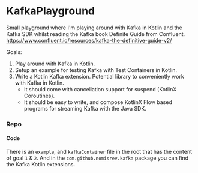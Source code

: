 # KafkaPlayground

Small playground where I'm playing around with Kafka in Kotlin and the Kafka SDK whilst reading the Kafka book Definite Guide from Confluent.
https://www.confluent.io/resources/kafka-the-definitive-guide-v2/

Goals:
 1. Play around with Kafka in Kotlin.
 2. Setup an example for testing Kafka with Test Containers in Kotlin.
 3. Write a Kotlin Kafka extension. Potential library to conveniently work with Kafka in Kotlin.
     - It should come with cancellation support for suspend (KotlinX Coroutines).
     - It should be easy to write, and compose KotlinX Flow based programs for streaming Kafka with the Java SDK.

### Repo
#### Code
There is an `example`, and `kafkaContainer` file in the root that has the content of goal `1` & `2`.
And in the `com.github.nomisrev.kafka` package you can find the Kafka Kotlin extensions.
